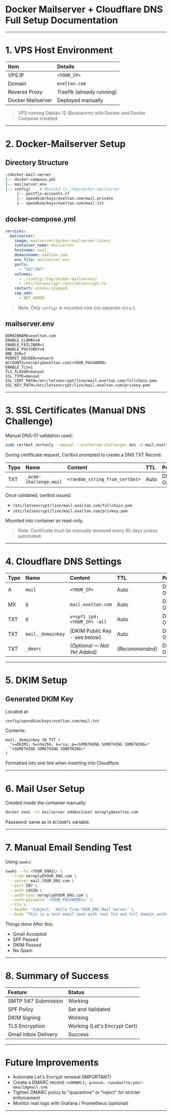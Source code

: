 # Docker Mailserver + Cloudflare DNS Full Setup Documentation

---

# 1. VPS Host Environment

| Item              | Details                   |
| :---------------- | :------------------------ |
| VPS IP            | `<YOUR_IP>`               |
| Domain            | `exeltan.com`             |
| Reverse Proxy     | Traefik (already running) |
| Docker Mailserver | Deployed manually         |

> VPS running Debian 12 (Bookworm) with Docker and Docker Compose installed.

---

# 2. Docker-Mailserver Setup

## Directory Structure

```bash
~/docker-mail-server
|-- docker-compose.yml
|-- mailserver.env
|-- config/    # Mounted to /tmp/docker-mailserver
     |-- postfix-accounts.cf
     |-- opendkim/keys/exeltan.com/mail.private
     |-- opendkim/keys/exeltan.com/mail.txt
```

## docker-compose.yml

```yaml
services:
  mailserver:
    image: mailserver/docker-mailserver:latest
    container_name: mailserver
    hostname: mail
    domainname: exeltan.com
    env_file: mailserver.env
    ports:
      - "587:587"
    volumes:
      - ./config:/tmp/docker-mailserver/
      - /etc/letsencrypt:/etc/letsencrypt:ro
    restart: unless-stopped
    cap_add:
      - NET_ADMIN
```

>  Note: Only `config/` is mounted now (no separate `data/`).

## mailserver.env

```properties
DOMAINNAME=exeltan.com
ENABLE_CLAMAV=0
ENABLE_FAIL2BAN=1
ENABLE_POSTGREY=0
ONE_DIR=1
PERMIT_DOCKER=network
ACCOUNTS=noreply@exeltan.com|<YOUR_PASSWORD>
ENABLE_TLS=1
TLS_FLAVOR=manual
SSL_TYPE=manual
SSL_CERT_PATH=/etc/letsencrypt/live/mail.exeltan.com/fullchain.pem
SSL_KEY_PATH=/etc/letsencrypt/live/mail.exeltan.com/privkey.pem
```

---

# 3. SSL Certificates (Manual DNS Challenge)

Manual DNS-01 validation used:

```bash
sudo certbot certonly --manual --preferred-challenges dns -d mail.exeltan.com
```

During certificate request, Certbot prompted to create a DNS TXT Record:

| Type | Name                   | Content                        | TTL  | Proxy    |
| :--- | :--------------------- | :----------------------------- | :--- | :------- |
| TXT  | `_acme-challenge.mail` | `<random_string_from_certbot>` | Auto | DNS Only |

Once validated, certbot issued:

* `/etc/letsencrypt/live/mail.exeltan.com/fullchain.pem`
* `/etc/letsencrypt/live/mail.exeltan.com/privkey.pem`

Mounted into container as read-only.

> Note: Certificate must be manually renewed every 90 days unless automated.

---

# 4. Cloudflare DNS Settings

| Type | Name              | Content                          | TTL             | Proxy    |
| :--- | :---------------- | :------------------------------- | :-------------- | :------- |
| A    | `mail`            | `<YOUR_IP>`                      | Auto            | DNS Only |
| MX   | `@`               | `mail.exeltan.com`               | Auto            | DNS Only |
| TXT  | `@`               | `v=spf1 ip4:<YOUR_IP> -all`      | Auto            | DNS Only |
| TXT  | `mail._domainkey` | (DKIM Public Key - see below)    | Auto            | DNS Only |
| TXT  | `_dmarc`          | *(Optional — Not Yet Added)*     | *(Recommended)* | DNS Only |

---

# 5. DKIM Setup

## Generated DKIM Key

Located at:

```bash
config/opendkim/keys/exeltan.com/mail.txt
```

Contents:

```text
mail._domainkey IN TXT (
  "v=DKIM1; h=sha256; k=rsa; p=<SOMETHING SOMETHING SOMETHING>"
  "<SOMETHING SOMETHING SOMETHING>"
)
```

Formatted into one line when inserting into Cloudflare.

---

# 6. Mail User Setup

Created inside the container manually:

```bash
docker exec -it mailserver addmailuser noreply@exeltan.com
```

Password: same as in `ACCOUNTS` variable.

---

# 7. Manual Email Sending Test

Using `swaks`:

```bash
swaks --to <YOUR_EMAIL> \
  --from noreply@YOUR_DNS.com \
  --server mail.YOUR_DNS.com \
  --port 587 \
  --auth LOGIN \
  --auth-user noreply@YOUR_DNS.com \
  --auth-password '<YOUR_PASSWORD>=' \
  --tls \
  --header "Subject:  Hello from YOUR_DNS Mail Server" \
  --body "This is a test email sent with real TLS and full domain authentication!"
```

Things done After this:
- Gmail Accepted
- SPF Passed
- DKIM Passed
- No Spam

---

# 8. Summary of Success

| Feature              | Status                         |
| :------------------- | :----------------------------- |
| SMTP 587 Submission  | Working                        |
| SPF Policy           | Set and Validated              |
| DKIM Signing         | Working                        |
| TLS Encryption       | Working (Let's Encrypt Cert)   |
| Gmail Inbox Delivery | Success                        |

---


# Future Improvements

* Automate Let's Encrypt renewal (IMPORTANT)
* Create a DMARC record: `v=DMARC1; p=none; rua=mailto:your-email@gmail.com`
* Tighten DMARC policy to "quarantine" or "reject" for stricter enforcement
* Monitor mail logs with Grafana / Prometheus (optional)

---
